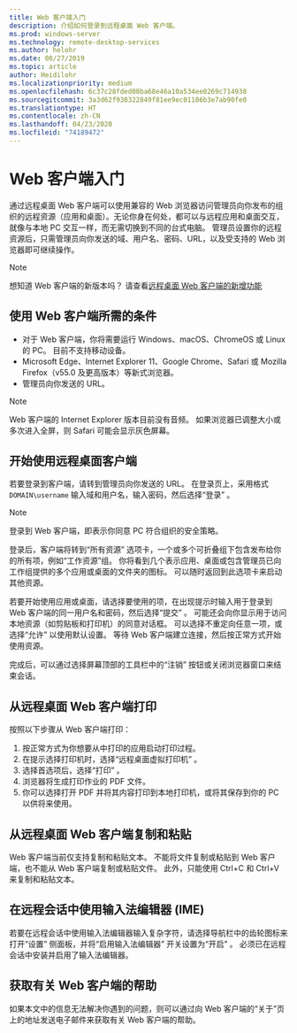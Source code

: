 ```yaml
---
title: Web 客户端入门
description: 介绍如何登录到远程桌面 Web 客户端。
ms.prod: windows-server
ms.technology: remote-desktop-services
ms.author: helohr
ms.date: 08/27/2019
ms.topic: article
author: Heidilohr
ms.localizationpriority: medium
ms.openlocfilehash: 6c37c28fded08ba68e46a10a534ee0269c714938
ms.sourcegitcommit: 3a3d62f938322849f81ee9ec01186b3e7ab90fe0
ms.translationtype: HT
ms.contentlocale: zh-CN
ms.lasthandoff: 04/23/2020
ms.locfileid: "74189472"
---
```

# <a name="get-started-with-the-web-client"></a>Web 客户端入门

通过远程桌面 Web 客户端可以使用兼容的 Web 浏览器访问管理员向你发布的组织的远程资源（应用和桌面）。无论你身在何处，都可以与远程应用和桌面交互，就像与本地 PC 交互一样，而无需切换到不同的台式电脑。 管理员设置你的远程资源后，只需管理员向你发送的域、用户名、密码、URL，以及受支持的 Web 浏览器即可继续操作。

>[!NOTE]
>想知道 Web 客户端的新版本吗？ 请查看[远程桌面 Web 客户端的新增功能](web-client-whatsnew.md)

## <a name="what-youll-need-to-use-the-web-client"></a>使用 Web 客户端所需的条件

* 对于 Web 客户端，你将需要运行 Windows、macOS、ChromeOS 或 Linux 的 PC。 目前不支持移动设备。
* Microsoft Edge、Internet Explorer 11、Google Chrome、Safari 或 Mozilla Firefox（v55.0 及更高版本）等新式浏览器。
* 管理员向你发送的 URL。

>[!NOTE]
>Web 客户端的 Internet Explorer 版本目前没有音频。
>如果浏览器已调整大小或多次进入全屏，则 Safari 可能会显示灰色屏幕。

## <a name="start-using-the-remote-desktop-client"></a>开始使用远程桌面客户端

若要登录到客户端，请转到管理员向你发送的 URL。 在登录页上，采用格式 ```DOMAIN\username``` 输入域和用户名，输入密码，然后选择“登录”  。

>[!NOTE]
>登录到 Web 客户端，即表示你同意 PC 符合组织的安全策略。

登录后，客户端将转到“所有资源”  选项卡，一个或多个可折叠组下包含发布给你的所有项，例如“工作资源”组。 你将看到几个表示应用、桌面或包含管理员已向工作组提供的多个应用或桌面的文件夹的图标。 可以随时返回到此选项卡来启动其他资源。

若要开始使用应用或桌面，请选择要使用的项，在出现提示时输入用于登录到 Web 客户端的同一用户名和密码，然后选择“提交”  。 可能还会向你显示用于访问本地资源（如剪贴板和打印机）的同意对话框。 可以选择不重定向任意一项，或选择“允许”  以使用默认设置。 等待 Web 客户端建立连接，然后按正常方式开始使用资源。

完成后，可以通过选择屏幕顶部的工具栏中的“注销”  按钮或关闭浏览器窗口来结束会话。

## <a name="printing-from-the-remote-desktop-web-client"></a>从远程桌面 Web 客户端打印

按照以下步骤从 Web 客户端打印：

1. 按正常方式为你想要从中打印的应用启动打印过程。
2. 在提示选择打印机时，选择“远程桌面虚拟打印机”  。
3. 选择首选项后，选择“打印”  。
4. 浏览器将生成打印作业的 PDF 文件。
5. 你可以选择打开 PDF 并将其内容打印到本地打印机，或将其保存到你的 PC 以供将来使用。

## <a name="copy-and-paste-from-the-remote-desktop-web-client"></a>从远程桌面 Web 客户端复制和粘贴

Web 客户端当前仅支持复制和粘贴文本。 不能将文件复制或粘贴到 Web 客户端，也不能从 Web 客户端复制或粘贴文件。 此外，只能使用 Ctrl+C  和 Ctrl+V  来复制和粘贴文本。

## <a name="use-an-input-method-editor-ime-in-the-remote-session"></a>在远程会话中使用输入法编辑器 (IME)

若要在远程会话中使用输入法编辑器输入复杂字符，请选择导航栏中的齿轮图标来打开“设置”  侧面板，并将“启用输入法编辑器”  开关设置为“开启”  。 必须已在远程会话中安装并启用了输入法编辑器。 

## <a name="get-help-with-the-web-client"></a>获取有关 Web 客户端的帮助

如果本文中的信息无法解决你遇到的问题，则可以通过向 Web 客户端的“关于”页上的地址发送电子邮件来获取有关 Web 客户端的帮助。
